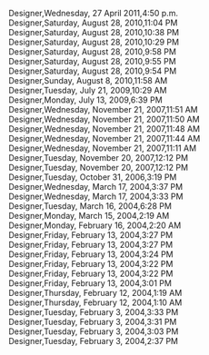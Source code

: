 ﻿Designer,Wednesday, 27 April 2011,4:50 p.m.  Designer,Saturday, August 28, 2010,11:04 PM  Designer,Saturday, August 28, 2010,10:38 PM  Designer,Saturday, August 28, 2010,10:29 PM  Designer,Saturday, August 28, 2010,9:58 PM  Designer,Saturday, August 28, 2010,9:55 PM  Designer,Saturday, August 28, 2010,9:54 PM  Designer,Sunday, August 8, 2010,11:58 AM  Designer,Tuesday, July 21, 2009,10:29 AM  Designer,Monday, July 13, 2009,6:39 PM  Designer,Wednesday, November 21, 2007,11:51 AM  Designer,Wednesday, November 21, 2007,11:50 AM  Designer,Wednesday, November 21, 2007,11:48 AM  Designer,Wednesday, November 21, 2007,11:44 AM  Designer,Wednesday, November 21, 2007,11:11 AM  Designer,Tuesday, November 20, 2007,12:12 PM  Designer,Tuesday, November 20, 2007,12:12 PM  Designer,Tuesday, October 31, 2006,3:19 PM  Designer,Wednesday, March 17, 2004,3:37 PM  Designer,Wednesday, March 17, 2004,3:33 PM  Designer,Tuesday, March 16, 2004,6:28 PM  Designer,Monday, March 15, 2004,2:19 AM  Designer,Monday, February 16, 2004,2:20 AM  Designer,Friday, February 13, 2004,3:27 PM  Designer,Friday, February 13, 2004,3:27 PM  Designer,Friday, February 13, 2004,3:24 PM  Designer,Friday, February 13, 2004,3:22 PM  Designer,Friday, February 13, 2004,3:22 PM  Designer,Friday, February 13, 2004,3:01 PM  Designer,Thursday, February 12, 2004,1:19 AM  Designer,Thursday, February 12, 2004,1:10 AM  Designer,Tuesday, February 3, 2004,3:33 PM  Designer,Tuesday, February 3, 2004,3:31 PM  Designer,Tuesday, February 3, 2004,3:03 PM  Designer,Tuesday, February 3, 2004,2:37 PM